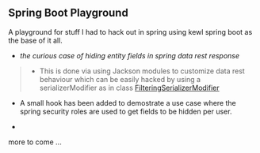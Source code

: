 ## Spring Boot Playground
A playground for stuff I had to hack out in spring using kewl spring boot as the base of it all.

- *the curious case of hiding entity fields in spring data rest response*

>    - This is done via using Jackson modules to customize data rest behaviour which can be easily hacked by using a serializerModifier as in class [FilteringSerializerModifier](src/main/me/gauravbrills/FilteringSerializerModifier.java)
- A small hook has been added to demostrate a use case where the spring security roles are used to get fields to be hidden per user.

-  


more to come ...


